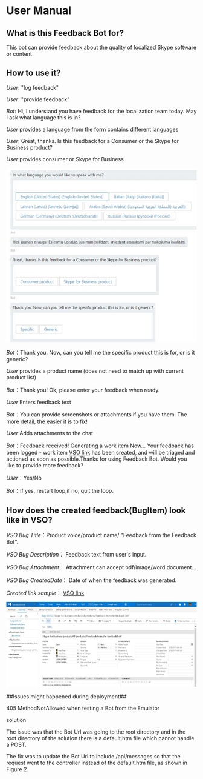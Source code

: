 # User Manual

## **What is this Feedback Bot for?**

This bot can provide feedback about the quality of localized Skype software or content

## **How to use it?**
 
*User*: "log feedback"

*User*: "provide feedback"
		
*Bot*: Hi, I understand you have feedback for the localization team today. May I ask what language this is in?
		
*User* provides a language from the form contains different languages
 		     
*User*: Great, thanks. Is this feedback for a Consumer or the Skype for Business product?
		
*User* provides consumer or Skype for Business

![Conversation Figure](Options.jpg)
			   
*Bot*：Thank you. Now, can you tell me the specific product this is for, or is it generic?

*User* provides a product name (does not need to match up with current product list)
			   
*Bot*：Thank you! Ok, please enter your feedback when ready. 
		
*User* Enters feedback text
         
*Bot*：You can provide screenshots or attachments if you have them. The more detail, the easier it is to fix!
    
*User* Adds attachments to the chat
			   
*Bot*：Feedback received! Generating a work item Now...
       Your feedback has been logged - work item [VSO link](https://skype-test2.visualstudio.com/DefaultCollection/LOCALIZATION/_workitems/edit/433141) has been created, 
       and will be triaged and actioned as soon as possible.Thanks for using Feedback Bot. Would you like to provide more feedback?

*User*：Yes/No

*Bot*：If yes, restart loop,if no, quit the loop.

## **How does the created feedback(BugItem) look like in VSO?**

*VSO Bug Title*：Product voice/product name/ "Feedback from the Feedback Bot".

*VSO Bug Description*： Feedback text from user's input.

*VSO Bug Attachment*： Attachment can accept pdf/image/word document...

*VSO Bug CreatedDate*： Date of when the feedback was generated.

*Created link sample*： [VSO link](https://skype-test2.visualstudio.com/DefaultCollection/LOCALIZATION/_workitems/edit/433141)

![Conversation Figure](CreatedBug.jpg)


##Issues might happened during deployment##

405 MethodNotAllowed when testing a Bot from the Emulator

solution

The issue was that the Bot Url was going to the root directory and in the root directory of the solution there is a default.htm file which cannot handle a POST.

The fix was to update the Bot Url to include /api/messages so that the request went to the controller instead of the default.htm file, as shown in Figure 2.


